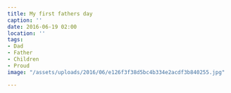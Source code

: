 ```yaml
---
title: My first fathers day
caption: ''
date: 2016-06-19 02:00
location: ''
tags:
- Dad
- Father
- Children
- Proud
image: "/assets/uploads/2016/06/e126f3f38d5bc4b334e2acdf3b840255.jpg"

---
```

